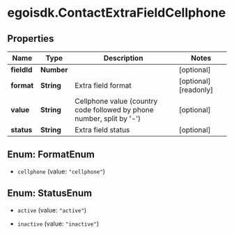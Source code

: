 # egoisdk.ContactExtraFieldCellphone

## Properties

Name | Type | Description | Notes
------------ | ------------- | ------------- | -------------
**fieldId** | **Number** |  | [optional] 
**format** | **String** | Extra field format | [optional] [readonly] 
**value** | **String** | Cellphone  value (country code followed by phone number, split by &#39;-&#39;) | [optional] 
**status** | **String** | Extra field status | [optional] 



## Enum: FormatEnum


* `cellphone` (value: `"cellphone"`)





## Enum: StatusEnum


* `active` (value: `"active"`)

* `inactive` (value: `"inactive"`)





